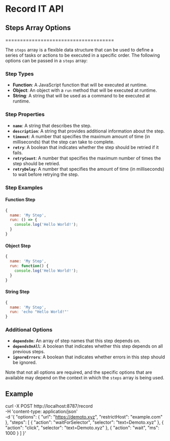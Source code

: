 # Record IT API

## Steps Array Options
=====================================

The `steps` array is a flexible data structure that can be used to define a series of tasks or actions to be executed in a specific order. The following options can be passed in a `steps` array:

### Step Types

* **Function**: A JavaScript function that will be executed at runtime.
* **Object**: An object with a `run` method that will be executed at runtime.
* **String**: A string that will be used as a command to be executed at runtime.

### Step Properties

* **`name`**: A string that describes the step.
* **`description`**: A string that provides additional information about the step.
* **`timeout`**: A number that specifies the maximum amount of time (in milliseconds) that the step can take to complete.
* **`retry`**: A boolean that indicates whether the step should be retried if it fails.
* **`retryCount`**: A number that specifies the maximum number of times the step should be retried.
* **`retryDelay`**: A number that specifies the amount of time (in milliseconds) to wait before retrying the step.

### Step Examples

#### Function Step
```javascript
{
  name: 'My Step',
  run: () => {
    console.log('Hello World!');
  }
}
```

#### Object Step
```javascript
{
  name: 'My Step',
  run: function() {
    console.log('Hello World!');
  }
}
```

#### String Step
```javascript
{
  name: 'My Step',
  run: 'echo "Hello World!"'
}
```

### Additional Options

* **`dependsOn`**: An array of step names that this step depends on.
* **`dependsOnAll`**: A boolean that indicates whether this step depends on all previous steps.
* **`ignoreErrors`**: A boolean that indicates whether errors in this step should be ignored.

Note that not all options are required, and the specific options that are available may depend on the context in which the `steps` array is being used.

## Example

curl -X POST http://localhost:8787/record \
  -H 'content-type: application/json' \
  -d '{
    "options": { "url": "https://demoto.xyz", "restrictHost": "example.com" },
    "steps": [
      { "action": "waitForSelector", "selector": "text=Demoto.xyz" },
      { "action": "click", "selector": "text=Demoto.xyz" },
      { "action": "wait", "ms": 1000 }
    ]
  }'